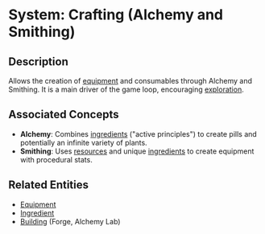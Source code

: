 # System: Crafting (Alchemy and Smithing)

## Description
Allows the creation of [equipment](../Entities/Equipment.md) and consumables through Alchemy and Smithing. It is a main driver of the game loop, encouraging [exploration](./Exploration.md).

## Associated Concepts
- **Alchemy**: Combines [ingredients](../Entities/Ingredient.md) ("active principles") to create pills and potentially an infinite variety of plants.
- **Smithing**: Uses [resources](../Entities/Resources/Resource.md) and unique [ingredients](../Entities/Ingredient.md) to create equipment with procedural stats.

## Related Entities
- [Equipment](../Entities/Equipment.md)
- [Ingredient](../Entities/Ingredient.md)
- [Building](../Entities/Buildings/Building.md) (Forge, Alchemy Lab)